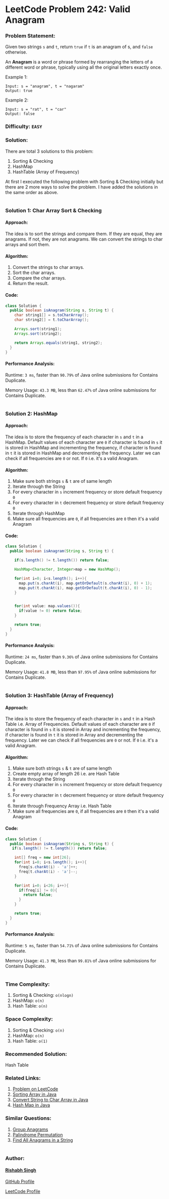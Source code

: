 # LeetCode Problem 242: Valid Anagram

### Problem Statement:

Given two strings `s` and `t`, return `true` if `t` is an anagram of s, and `false` otherwise.

An <b>Anagram</b> is a word or phrase formed by rearranging the letters of a different word or phrase, typically using all the original letters exactly once.

Example 1:
```
Input: s = "anagram", t = "nagaram"
Output: true
```
Example 2:
```
Input: s = "rat", t = "car"
Output: false
```

### Difficulty: `EASY`

### Solution:

There are total 3 solutions to this problem:
1. Sorting & Checking
2. HashMap
3. HashTable (Array of Frequency)

At first I executed the following problem with Sorting & Checking initially but there are 2 more ways to solve the problem. I have added the solutions in the same order as above.

#

### Solution 1: Char Array Sort & Checking

#### Approach:

The idea is to sort the strings and compare them. If they are equal, they are anagrams. If not, they are not anagrams. We can convert the strings to char arrays and sort them.

#### Algorithm:

1. Convert the strings to char arrays.
2. Sort the char arrays.
3. Compare the char arrays.
4. Return the result.

#### Code:

```java
class Solution {
  public boolean isAnagram(String s, String t) {
    char string1[] = s.toCharArray();
    char string2[] = t.toCharArray();

    Arrays.sort(string1);
    Arrays.sort(string2);

    return Arrays.equals(string1, string2);
  }
}
```

#### Performance Analysis:

Runtime: `3 ms`, faster than `90.79%` of Java online submissions for Contains Duplicate.

Memory Usage: `43.3 MB`, less than `62.47%` of Java online submissions for Contains Duplicate.

#

### Solution 2: HashMap

#### Approach:

The idea is to store the frequency of each character in `s` and `t` in a HashMap. Default values of each character are `0` if character is found in `s` it is stored in HashMap and incrementing the frequency, if character is found in `t` it is stored in HashMap and decrementing the frequency. Later we can check if all frequencies are `0` or not. If `0` i.e. it's a valid Anagram.

#### Algorithm:

1. Make sure both strings `s` & `t` are of same length
2. Iterate through the String
3. For every character in `s` increment frequency or store default frequency `0`
4. For every character in `t` decrement frequency or store default frequency `0`
5. Iterate through HashMap
6. Make sure all frequencies are `0`, if all frequencies are `0` then it's a valid Anagram

#### Code:

```java
class Solution {
  public boolean isAnagram(String s, String t) {

    if(s.length() != t.length()) return false;

    HashMap<Character, Integer>map = new HashMap();

    for(int i=0; i<s.length(); i++){
      map.put(s.charAt(i), map.getOrDefault(s.charAt(i), 0) + 1);
      map.put(t.charAt(i), map.getOrDefault(t.charAt(i), 0) - 1);
    }


    for(int value: map.values()){
      if(value != 0) return false;
    }

    return true;
  }
}
```

#### Performance Analysis:

Runtime: `24 ms`, faster than `9.36%` of Java online submissions for Contains Duplicate.

Memory Usage: `41.8 MB`, less than `97.95%` of Java online submissions for Contains Duplicate.

#

### Solution 3: HashTable (Array of Frequency)

#### Approach:

The idea is to store the frequency of each character in `s` and `t` in a Hash Table i.e. Array of Frequencies. Default values of each character are `0` if character is found in `s` it is stored in Array and incrementing the frequency, if character is found in `t` it is stored in Array and decrementing the frequency. Later we can check if all frequencies are `0` or not. If `0` i.e. it's a valid Anagram.

#### Algorithm:

1. Make sure both strings `s` & `t` are of same length
2. Create empty array of length 26 i.e. are Hash Table
3. Iterate through the String
4. For every character in `s` increment frequency or store default frequency `0`
5. For every character in `t` decrement frequency or store default frequency `0`
6. Iterate through Frequency Array i.e. Hash Table
7. Make sure all frequencies are `0`, if all frequencies are `0` then it's a valid Anagram

#### Code:

```java
class Solution {
  public boolean isAnagram(String s, String t) {
   if(s.length() != t.length()) return false;

    int[] freq = new int[26];
    for(int i=0; i<s.length(); i++){
      freq[s.charAt(i) - 'a']++;
      freq[t.charAt(i) - 'a']--;
    }

    for(int i=0; i<26; i++){
      if(freq[i] != 0){
        return false;
      }
    }

    return true;
  }
}
```

#### Performance Analysis:

Runtime: `5 ms`, faster than `54.71%` of Java online submissions for Contains Duplicate.

Memory Usage: `41.3 MB`, less than `99.81%` of Java online submissions for Contains Duplicate.

#

### Time Complexity:
1. Sorting & Checking: `o(nlogn)`
2. HashMap: `o(n)`
3. Hash Table: `o(n)`

### Space Complexity:
1. Sorting & Checking: `o(n)`
2. HashMap: `o(n)`
3. Hash Table: `o(1)`

### Recommended Solution:

Hash Table

### Related Links:
1. [Problem on LeetCode](https://leetcode.com/problems/valid-anagram/)
2. [Sorting Array in Java](https://www.geeksforgeeks.org/arrays-sort-in-java-with-examples/)
3. [Convert String to Char Array in Java](https://www.geeksforgeeks.org/convert-a-string-to-character-array-in-java/)
4. [Hash Map in Java](https://www.geeksforgeeks.org/java-util-hashmap-in-java-with-examples/)

### Similar Questions:
1. [Group Anagrams](https://leetcode.com/problems/group-anagrams/)
2. [Palindrome Permutation](https://leetcode.com/problems/palindrome-permutation/)
3. [Find All Anagrams in a String](https://leetcode.com/problems/find-all-anagrams-in-a-string/)

#

### Author:
#### [Rishabh Singh](https://geeekgod.in)

[GitHub Profile](https://github.com/thisisrishabh22/)

[LeetCode Profile](https://leetcode.com/geeekgod/)
